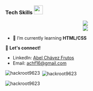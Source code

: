 <h3>Tech Skills <img src = "https://media2.giphy.com/media/QssGEmpkyEOhBCb7e1/giphy.gif?cid=ecf05e47a0n3gi1bfqntqmob8g9aid1oyj2wr3ds3mg700bl&rid=giphy.gif" width = 28px></h3>
<p align="center">
  <a href="https://skillicons.dev">
    <img src="https://skillicons.dev/icons?i=linux,arch,bash,matlab,octave,py,webstorm,git,github,arduino,autocad,c,cpp,cmake"/></br>
    <img src="https://skillicons.dev/icons?i=regex,ps,ubuntu,vscode"/></br>
  </a>
</p>

- 🌱 I’m currently learning **HTML/CSS**

🔗 **Let's connect!**
- LinkedIn: [Abel Chávez Frutos](https://www.linkedin.com/in/abel-ch%C3%A1vez-frutos-4b9476216)
- Email: achf16@gmail.com



<img align="left" src="https://github-readme-stats.vercel.app/api/top-langs?username=hackroot9623&show_icons=true&locale=en&layout=compact" alt="hackroot9623" /></p>

<p>&nbsp;<img align="center" src="https://github-readme-stats.vercel.app/api?username=hackroot9623&show_icons=true&locale=en" alt="hackroot9623" /></p>

<p><img align="center" src="https://github-readme-streak-stats.herokuapp.com/?user=hackroot9623&" alt="hackroot9623" /></p>
